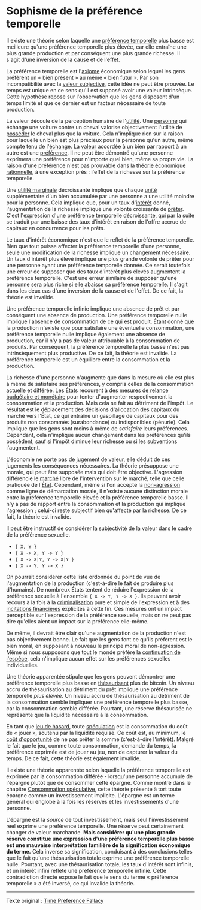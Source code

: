 Sophisme de la préférence temporelle
====================================

Il existe une théorie selon laquelle une [préférence temporelle](https://www.wikiberal.org/wiki/Pr%C3%A9f%C3%A9rence_temporelle) plus basse est meilleure qu'une préférence temporelle plus élevée, car elle entraîne une plus grande production et par conséquent une plus grande richesse. Il s'agit d'une inversion de la cause et de l'effet.

La préférence temporelle est l'[axiome](https://fr.wikipedia.org/wiki/Axiome) économique selon lequel les gens préfèrent un « bien présent » au même « bien futur ». Par son incompatibilité avec la [valeur subjective](https://fr.wikipedia.org/wiki/Conception_subjective_de_la_valeur), cette idée ne peut être prouvée. Le temps est unique en ce sens qu'il est supposé avoir une valeur intrinsèque. Cette hypothèse repose sur l'observation que les gens disposent d'un temps limité et que ce dernier est un facteur nécessaire de toute production.

La valeur découle de la perception humaine de l'[utilité](ch101-glossary.md#utilité). Une [personne](ch101-glossary.md#personne) qui échange une voiture contre un cheval valorise objectivement l'utilité de [posséder](ch101-glossary.md#propriétaire) le cheval plus que la voiture. Cela n'implique rien sur la raison pour laquelle un bien est plus précieux pour la personne qu'un autre, même compte tenu de l'[échange](ch101-glossary.md#échange). La [valeur](ch101-glossary.md#valeur) accordée à un bien par rapport à un autre est une [préférence](https://fr.wikipedia.org/wiki/Pr%C3%A9f%C3%A9rence#Domaine_%C3%A9conomique_et_social). Il ne peut être démontré qu'une personne exprimera une préférence pour n'importe quel bien, même sa propre vie. La raison d'une préférence n'est pas prouvable dans la [théorie économique rationnelle](https://fr.wikipedia.org/wiki/Catallaxie), à une exception près : l'effet de la richesse sur la préférence temporelle.

Une [utilité marginale](https://fr.wikipedia.org/wiki/Utilit%C3%A9_marginale) décroissante implique que chaque [unité](ch101-glossary.md#unité) supplémentaire d'un bien accumulée par une personne a une utilité moindre pour la personne. Cela implique que, pour un taux d'[intérêt](ch101-glossary.md#intérêt) donné, l'augmentation de la richesse implique une volonté croissante de [prêter](ch101-glossary.md#prêter). C'est l'expression d'une préférence temporelle décroissante, qui par la suite se traduit par une baisse des taux d'intérêt en raison de l'offre accrue de capitaux en concurrence pour les prêts.

Le taux d'intérêt économique n'est que le reflet de la préférence temporelle. Bien que tout puisse affecter la préférence temporelle d'une personne, seule une modification de la richesse implique un changement nécessaire. Un taux d'intérêt plus élevé implique une plus grande volonté de prêter pour une personne ayant une préférence temporelle donnée. Ce serait toutefois une erreur de supposer que des taux d'intérêt plus élevés augmentent la préférence temporelle. C'est une erreur similaire de supposer qu'une personne sera plus riche si elle abaisse sa préférence temporelle. Il s'agit dans les deux cas d'une inversion de la cause et de l'effet. De ce fait, la théorie est invalide.

Une préférence temporelle infinie implique une absence de prêt et par conséquent une absence de production. Une préférence temporelle nulle implique l'absence de consommation de ce qui est produit. Étant donné que la production n'existe que pour satisfaire une éventuelle consommation, une préférence temporelle nulle implique également une absence de production, car il n'y a pas de valeur attribuable à la consommation de produits. Par conséquent, la préférence temporelle la plus basse n'est pas intrinsèquement plus productive. De ce fait, la théorie est invalide. La préférence temporelle est un équilibre entre la consommation et la production.

La richesse d'une personne n'augmente que dans la mesure où elle est plus à même de satisfaire ses préférences, y compris celles de la consommation actuelle et différée. Les États recourent à des [mesures de relance budgétaire et monétaire](https://fr.wikipedia.org/wiki/Politique_de_relance) pour tenter d'augmenter respectivement la consommation et la production. Mais cela se fait au détriment de l'impôt. Le résultat est le déplacement des décisions d'allocation des capitaux du marché vers l'État, ce qui entraîne un gaspillage de capitaux pour des produits non consommés (surabondance) ou indisponibles (pénurie). Cela implique que les gens sont moins à même de *satisfaire* leurs préférences. Cependant, cela n'implique aucun changement dans les préférences qu'ils possèdent, sauf si l'impôt diminue leur richesse ou si les subventions l'augmentent.

L'économie ne porte pas de jugement de valeur, elle déduit de ces jugements les conséquences nécessaires. La théorie présuppose une morale, qui peut être supposée mais qui doit être objective. L'agression différencie le [marché](ch101-glossary.md#marché) libre de l'intervention sur le marché, telle que celle pratiquée de l'[État](ch101-glossary.md#état). Cependant, même si l'on accepte la [non-agression](https://fr.wikipedia.org/wiki/Principe_de_non-agression) comme ligne de démarcation morale, il n'existe aucune distinction morale entre la préférence temporelle élevée et la préférence temporelle basse. Il n'y a pas de rapport entre la consommation et la production qui implique l'agression ; celui-ci reste subjectif bien qu'affecté par la richesse. De ce fait, la théorie est invalide.

Il peut être instructif de considérer la subjectivité de la valeur dans le cadre de la préférence sexuelle.

* `{ X, Y }`
* `{ X -> X, Y -> Y }`
* `{ X -> X|Y, Y -> X|Y }`
* `{ X -> Y, Y -> X }`

On pourrait considérer cette liste ordonnée du point de vue de l'augmentation de la production (c'est-à-dire le fait de produire plus d'humains). De nombreux États tentent de réduire l'expression de la préférence sexuelle à l'ensemble `{ X -> Y, Y -> X }`. Ils peuvent avoir recours à la fois à la [criminalisation](https://fr.wikipedia.org/wiki/Droits_LGBT) pure et simple de l'expression et à des [incitations financières](https://en.wikipedia.org/wiki/Marriage_promotion) explicites à cette fin. Ces mesures ont un impact perceptible sur l'expression de la préférence sexuelle, mais on ne peut pas dire qu'elles aient un impact sur la préférence elle-même.

De même, il devrait être clair qu'une augmentation de la production n'est pas objectivement bonne. Le fait que les gens font ce qu'ils préfèrent est le bien moral, en supposant à nouveau le principe moral de non-agression. Même si nous supposons que tout le monde préfère la [continuation de l'espèce](https://futurism.com/in-order-to-ensure-human-survival-we-must-become-a-multi-planetary-species), cela n'implique aucun effet sur les préférences sexuelles individuelles.

Une théorie apparentée stipule que les gens peuvent démontrer une préférence temporelle plus basse en [thésaurisant](ch101-glossary.md#thésauriser) plus de bitcoin. Un niveau accru de thésaurisation au détriment du prêt implique une préférence temporelle *plus élevée*. Un niveau accru de thésaurisation au détriment de la consommation semble impliquer une préférence temporelle plus basse, car la consommation semble différée. Pourtant, une réserve thésaurisée ne représente que la liquidité nécessaire à la consommation.

En tant que [jeu de hasard](https://fr.wikipedia.org/wiki/Jeu_de_hasard), toute [spéculation](ch101-glossary.md#spéculer) est la consommation du coût de « jouer », soutenu par la liquidité requise. Ce coût est, au minimum, le [coût d'opportunité](https://fr.wikipedia.org/wiki/Co%C3%BBt_d%27opportunit%C3%A9) de ne pas prêter la somme (c'est-à-dire l'intérêt). Malgré le fait que le jeu, comme toute consommation, demande du temps, la préférence exprimée est de jouer au jeu, non de capturer la valeur du temps. De ce fait, cette théorie est également invalide.

Il existe une théorie apparentée selon laquelle la préférence temporelle est exprimée par la consommation différée - lorsqu'une personne accumule de l'épargne plutôt que de consommer cette épargne. Comme montré dans le chapitre [Consommation spéculative](ch092-speculative-consumption.md), cette théorie présente à tort toute épargne comme un investissement implicite. L'épargne est un terme général qui englobe à la fois les réserves et les investissements d'une personne. 

L'épargne est la *source* de tout investissement, mais seul l'investissement réel exprime une préférence temporelle. Une réserve peut certainement changer de valeur marchande. **Mais considérer qu'une plus grande réserve constitue une expression d'une préférence temporelle plus basse est une mauvaise interprétation familière de la signification économique du terme.** Cela inverse sa signification, conduisant à des conclusions telles que le fait qu'une thésaurisation totale exprime une préférence temporelle nulle. Pourtant, avec une thésaurisation totale, les taux d'intérêt sont infinis, et un intérêt infini reflète une préférence temporelle infinie. Cette contradiction directe expose le fait que le sens du terme « préférence temporelle » a été inversé, ce qui invalide la théorie.

---

Texte original : [Time Preference Fallacy](https://github.com/libbitcoin/libbitcoin-system/wiki/Time-Preference-Fallacy)